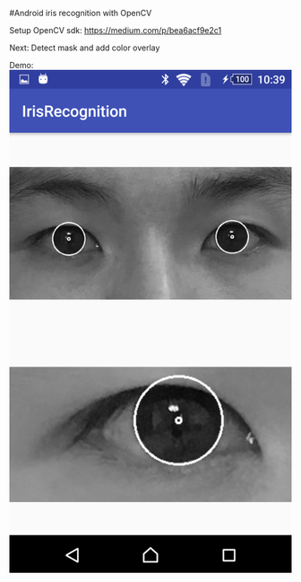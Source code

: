 #Android iris recognition with OpenCV

Setup OpenCV sdk: https://medium.com/p/bea6acf9e2c1

Next: Detect mask and add color overlay

Demo:
![Preview](screenshot.png)



